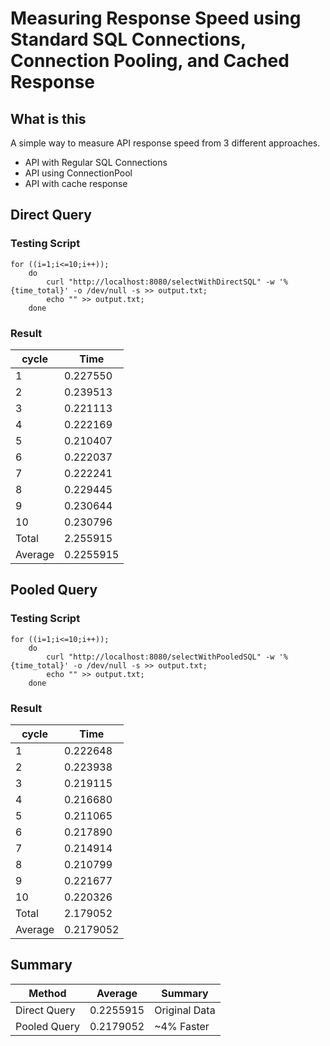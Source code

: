 # Measuring Response Speed using Standard SQL Connections, Connection Pooling, and Cached Response

## What is this
A simple way to measure API response speed from 3 different approaches. 

- API with Regular SQL Connections 
- API using ConnectionPool 
- API with cache response

## Direct Query 

### Testing Script
```
for ((i=1;i<=10;i++)); 
	do  
		curl "http://localhost:8080/selectWithDirectSQL" -w '%{time_total}' -o /dev/null -s >> output.txt; 
		echo "" >> output.txt; 
	done
```

### Result

| cycle   | Time      | 
|---------|-----------|
| 1       | 0.227550  |
| 2       | 0.239513  |
| 3       | 0.221113  |
| 4       | 0.222169  |
| 5       | 0.210407  |
| 6       | 0.222037  |
| 7       | 0.222241  |
| 8       | 0.229445  |
| 9       | 0.230644  |
| 10      | 0.230796  |
| Total   | 2.255915  |
| Average | 0.2255915 |


## Pooled Query 


### Testing Script
```
for ((i=1;i<=10;i++)); 
	do  
		curl "http://localhost:8080/selectWithPooledSQL" -w '%{time_total}' -o /dev/null -s >> output.txt; 
		echo "" >> output.txt; 
	done
```

### Result

| cycle   | Time      | 
|---------|-----------|
| 1       | 0.222648  |
| 2       | 0.223938  |
| 3       | 0.219115  |
| 4       | 0.216680  |
| 5       | 0.211065  |
| 6       | 0.217890  |
| 7       | 0.214914  |
| 8       | 0.210799  |
| 9       | 0.221677  |
| 10      | 0.220326  |
| Total   | 2.179052  |
| Average | 0.2179052 |


## Summary
| Method | Average  | Summary       |
|--------|----------|---------------|
| Direct Query       | 0.2255915 | Original Data |
| Pooled Query       | 0.2179052 |  ~4% Faster   |